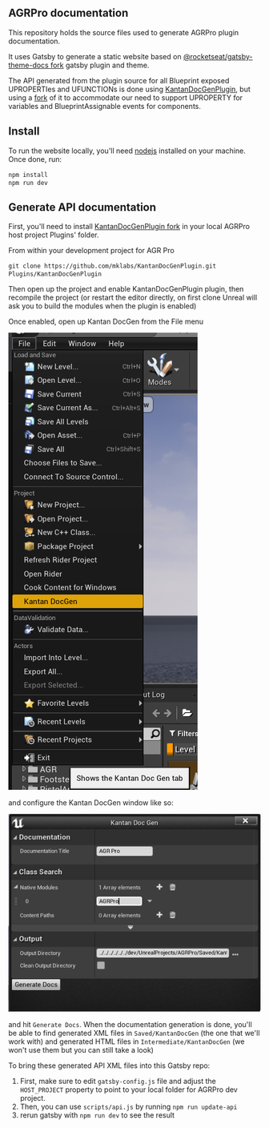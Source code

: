 ## AGRPro documentation

This repository holds the source files used to generate AGRPro plugin documentation.

It uses Gatsby to generate a static website based on [@rocketseat/gatsby-theme-docs fork](https://github.com/mklabs/gatsby-themes/tree/main/%40rocketseat/gatsby-theme-docs) gatsby plugin and theme.

The API generated from the plugin source for all Blueprint exposed UPROPERTIes and UFUNCTIONs is done using [KantanDocGenPlugin](https://github.com/kamrann/KantanDocGenPlugin), but using a [fork](https://github.com/mklabs/KantanDocGenPlugin) of it to accommodate our need to support UPROPERTY for variables and BlueprintAssignable events for components.

## Install

To run the website locally, you'll need [nodejs](https://nodejs.org/en/) installed on your machine. Once done, run:

```
npm install
npm run dev
```

## Generate API documentation

First, you'll need to install [KantanDocGenPlugin fork](https://github.com/mklabs/KantanDocGenPlugin) in your local AGRPro host project Plugins' folder.

From within your development project for AGR Pro

```
git clone https://github.com/mklabs/KantanDocGenPlugin.git Plugins/KantanDocGenPlugin
```

Then open up the project and enable KantanDocGenPlugin plugin, then recompile the project (or restart the editor directly, on first clone Unreal will ask you to build the modules when the plugin is enabled)

Once enabled, open up Kantan DocGen from the File menu

![](file_menu.png)

and configure the Kantan DocGen window like so:

![](KantanDocGen_window.png)

and hit `Generate Docs`. When the documentation generation is done, you'll be able to find generated XML files in `Saved/KantanDocGen` (the one that we'll work with) and generated HTML files in `Intermediate/KantanDocGen` (we won't use them but you can still take a look)

To bring these generated API XML files into this Gatsby repo:

1. First, make sure to edit `gatsby-config.js` file and adjust the `HOST_PROJECT` property to point to your local folder for AGRPro dev project.
2. Then, you can use `scripts/api.js` by running `npm run update-api`
3. rerun gatsby with `npm run dev` to see the result